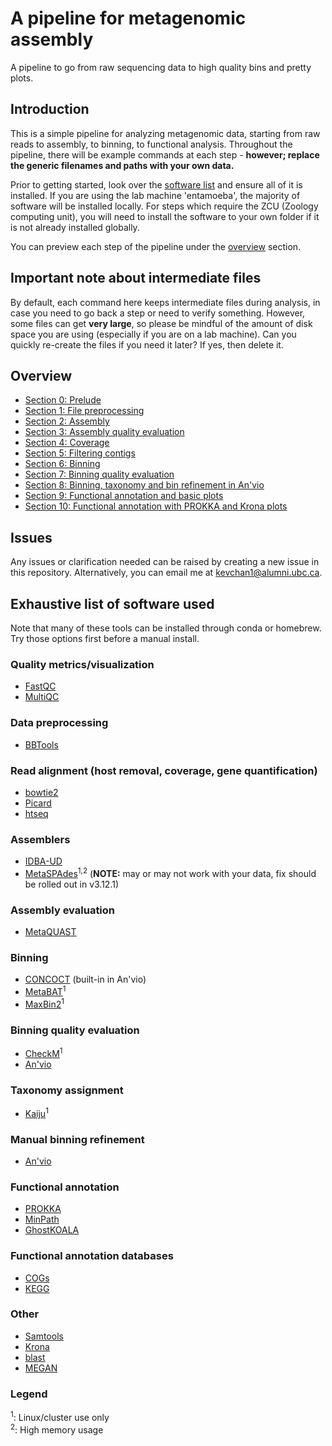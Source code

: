 # A pipeline for metagenomic assembly

A pipeline to go from raw sequencing data to high quality bins and pretty plots.

## Introduction

This is a simple pipeline for analyzing metagenomic data, starting from raw reads to assembly, to binning, to functional analysis. Throughout the pipeline, there 
will be example commands at each step - **however; replace the generic filenames and paths with your own data.**

Prior to getting started, look over the [software list](#exhaustive-list-of-software-used) and ensure all of it is installed. If you are using the lab machine 'entamoeba', the majority of software will be installed locally. For steps which require the ZCU (Zoology computing unit), you will need to install the software to your own folder if it is not already installed globally.

You can preview each step of the pipeline under the [overview](#overview) section.

## Important note about intermediate files

By default, each command here keeps intermediate files during analysis, in case you need to go back a step or need to verify something. However, some files can get **very large**, so please be mindful of the amount of disk space you are using (especially if you are on a lab machine). Can you quickly re-create the files if you need it later? If yes, then delete it.

## Overview

- [Section 0: Prelude][section0]
- [Section 1: File preprocessing][section1]
- [Section 2: Assembly][section2]
- [Section 3: Assembly quality evaluation][section3]
- [Section 4: Coverage][section4]
- [Section 5: Filtering contigs][section5]
- [Section 6: Binning][section6]
- [Section 7: Binning quality evaluation][section7]
- [Section 8: Binning, taxonomy and bin refinement in An'vio][section8]
- [Section 9: Functional annotation and basic plots][section9]
- [Section 10: Functional annotation with PROKKA and Krona plots][section10]

## Issues

Any issues or clarification needed can be raised by creating a new issue in this repository. Alternatively, you can email me at kevchan1@alumni.ubc.ca.

## Exhaustive list of software used

Note that many of these tools can be installed through conda or homebrew. Try those options first before a manual install.

### Quality metrics/visualization 

- [FastQC][fastqc-link]
- [MultiQC][multiqc-link]

### Data preprocessing

- [BBTools][bbtools-link]

### Read alignment (host removal, coverage, gene quantification)

- [bowtie2][bowtie2-link]
- [Picard][picard-link] 
- [htseq][htseq-link] 

### Assemblers

- [IDBA-UD][idba-ud-link] 
- [MetaSPAdes][metaspades-link]<sup>1,2</sup> (**NOTE:** may or may not work with your data, fix should be rolled out in v3.12.1) 

### Assembly evaluation

- [MetaQUAST][metaquast-link]

### Binning

- [CONCOCT][concoct-link] (built-in in An'vio) 
- [MetaBAT][metabat-link]<sup>1</sup> 
- [MaxBin2][maxbin2-link]<sup>1</sup> 

### Binning quality evaluation

- [CheckM][checkm-link]<sup>1</sup> 
- [An'vio][anvio-link] 

### Taxonomy assignment

- [Kaiju][kaiju-link]<sup>1</sup>

### Manual binning refinement

- [An'vio][anvio-link] 

### Functional annotation

- [PROKKA][prokka-link] 
- [MinPath][minpath-link] 
- [GhostKOALA][ghostkoala-link] 

### Functional annotation databases

- [COGs][cogs-link] 
- [KEGG][kegg-link] 

### Other

- [Samtools][samtools-link] 
- [Krona][krona-link] 
- [blast][blast-link] 
- [MEGAN][megan-link] 

### Legend

<sup>1</sup>: Linux/cluster use only <br/>
<sup>2</sup>: High memory usage

[fastqc-link]: https://www.bioinformatics.babraham.ac.uk/projects/fastqc/
[multiqc-link]: http://multiqc.info/
[bbtools-link]: https://sourceforge.net/projects/bbmap/
[bowtie2-link]: http://bowtie-bio.sourceforge.net/bowtie2/index.shtml
[picard-link]: https://broadinstitute.github.io/picard/
[htseq-link]: https://htseq.readthedocs.io/en/release_0.10.0/overview.html
[idba-ud-link]: https://github.com/loneknightpy/idba
[metaspades-link]: http://cab.spbu.ru/files/release3.12.0/manual.html
[metaquast-link]: http://quast.bioinf.spbau.ru/manual.html
[concoct-link]: https://concoct.readthedocs.io/en/latest/
[metabat-link]: https://bitbucket.org/berkeleylab/metabat
[maxbin2-link]: https://downloads.jbei.org/data/microbial_communities/MaxBin/MaxBin.html
[checkm-link]: https://github.com/Ecogenomics/CheckM/wiki
[anvio-link]: http://merenlab.org/software/anvio/
[kaiju-link]: https://github.com/bioinformatics-centre/kaiju
[prokka-link]: https://github.com/tseemann/prokka
[minpath-link]: http://omics.informatics.indiana.edu/MinPath/
[ghostkoala-link]: https://www.kegg.jp/ghostkoala/
[cogs-link]: https://www.ncbi.nlm.nih.gov/COG/
[kegg-link]: https://www.kegg.jp/kegg/
[samtools-link]: http://www.htslib.org/
[krona-link]: https://github.com/marbl/Krona/wiki
[blast-link]: https://www.ncbi.nlm.nih.gov/books/NBK279684/
[megan-link]: https://ab.inf.uni-tuebingen.de/software/megan6
[section0]: section_0/
[section1]: section_1/
[section2]: section_2
[section3]: section_3
[section4]: section_4
[section5]: section_5
[section6]: section_6
[section7]: section_7
[section8]: section_8
[section9]: section_9
[section10]: section_10

